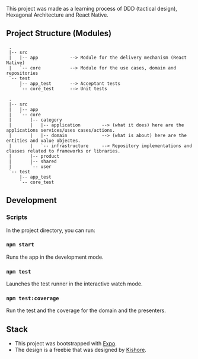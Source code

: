 This project was made as a learning process of DDD (tactical design), Hexagonal Architecture and React Native.


## Project Structure (Modules)
```
 .
 |-- src               
 |   |-- app            --> Module for the delivery mechanism (React Native)
 |   `-- core           --> Module for the use cases, domain and repositories
 `-- test
     |-- app_test       --> Acceptant tests
     `-- core_test      --> Unit tests
```


```
 .
 |-- src
 |   |-- app
 |   `-- core
 |       |-- category
 |       |   |-- application        --> (what it does) here are the applications services/uses cases/actions.
 |       |   |-- domain             --> (what is about) here are the entities and value objectes.
 |       |   `-- infrastructure     --> Repository implementations and classes related to frameworks or libraries.
 |       |-- product
 |       |-- shared
 |       `-- user
 `-- test
     |-- app_test
     `-- core_test
```

## Development

### Scripts
In the project directory, you can run:

### `npm start`

Runs the app in the development mode.

### `npm test`

Launches the test runner in the interactive watch mode.

### `npm test:coverage`

Run the test and the coverage for the domain and the presenters.

## Stack
* This project was bootstrapped with [Expo](https://expo.io/).
* The design is a freebie that was designed by [Kishore](https://www.sketchappsources.com/free-source/3582-marketplace-app-sketch-freebie-resource.html).
